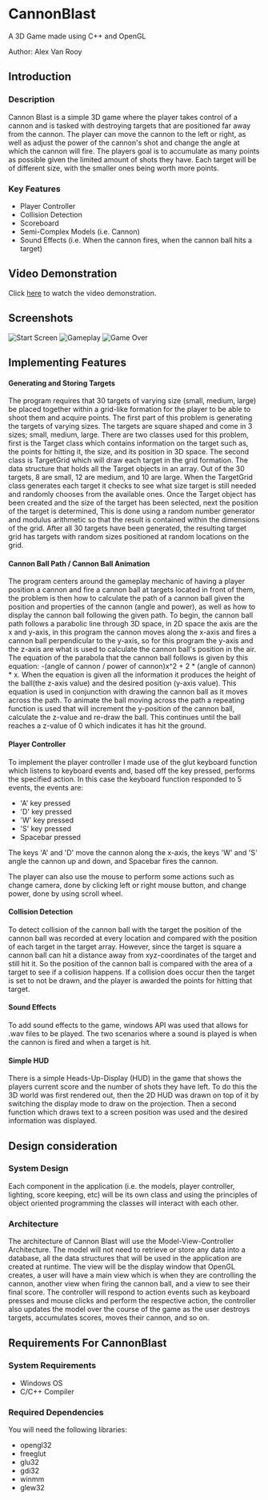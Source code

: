 # CannonBlast
 A 3D Game made using C++ and OpenGL

 Author: Alex Van Rooy

## Introduction

### Description
Cannon Blast is a simple 3D game where the player takes control of a cannon and is tasked with destroying targets that are positioned far away from the cannon. The player can move the cannon to the left or right, as well as adjust the power of the cannon's shot and change the angle at which the cannon will fire. The players goal is to accumulate as many points as possible given the limited amount of shots they have. Each target will be of different size, with the smaller ones being worth more points.

### Key Features
- Player Controller
- Collision Detection
- Scoreboard
- Semi-Complex Models (i.e. Cannon)
- Sound Effects (i.e. When the cannon fires, when the cannon ball hits a target)

## Video Demonstration
Click [here](https://youtu.be/qrpkutSg-20) to watch the video demonstration.

## Screenshots

![Start Screen](images/startscreen.png)
![Gameplay](images/firingcannon.png)
![Game Over](images/gameover.png)

## Implementing Features

#### **Generating and Storing Targets**
The program requires that 30 targets of varying size (small, medium, large) be placed together within a grid-like formation for the player to be able to shoot them and acquire points. The first part of this problem is generating the targets of varying sizes. The targets are square shaped and come in 3 sizes; small, medium, large. There are two classes used for this problem, first is the Target class which contains information on the target such as, the points for hitting it, the size, and its position in 3D space. The second class is TargetGrid which will draw each target in the grid formation. The data structure that holds all the Target objects in an array. Out of the 30 targets, 8 are small, 12 are medium, and 10 are large. When the TargetGrid class generates each target it checks to see what size target is still needed and randomly chooses from the available ones. Once the Target object has been created and the size of the target has been selected, next the position of the target is determined, This is done using a random number generator and modulus arithmetic so that the result is contained within the dimensions of the grid. After all 30 targets have been generated, the resulting target grid has targets with random sizes positioned at random locations on the grid.

#### **Cannon Ball Path / Cannon Ball Animation**
The program centers around the gameplay mechanic of having a player position a cannon and fire a cannon ball at targets located in front of them, the problem is then how to calculate the path of a cannon ball given the position and properties of the cannon (angle and power), as well as how to display the cannon ball following the given path. To begin, the cannon ball path follows a parabolic line through 3D space, in 2D space the axis are the x and y-axis, in this program the cannon moves along the x-axis and fires a cannon ball perpendicular to the y-axis, so for this program the y-axis and the z-axis are what is used to calculate the cannon ball's position in the air. The equation of the parabola that the cannon ball follows is given by this equation: -(angle of cannon / power of cannon)x^2 + 2 * (angle of cannon) * x. When the equation is given all the information it produces the height of the ball(the z-axis value) and the desired position (y-axis value). This equation is used in conjunction with drawing the cannon ball as it moves across the path. To animate the ball moving across the path a repeating function is used that will increment the y-position of the cannon ball, calculate the z-value and re-draw the ball. This continues until the ball reaches a z-value of 0 which indicates it has hit the ground.

#### **Player Controller**
To implement the player controller I made use of the glut keyboard function which listens to keyboard events and, based off the key pressed, performs the specified action. In this case the keyboard function responded to 5 events, the events are:

- 'A' key pressed
- 'D' key pressed
- 'W' key pressed
- 'S' key pressed
- Spacebar pressed

The keys 'A' and 'D' move the cannon along the x-axis, the keys 'W' and 'S' angle the cannon up and down, and Spacebar fires the cannon.

The player can also use the mouse to perform some actions such as change camera, done by clicking left or right mouse button, and change power, done by using scroll wheel.

#### **Collision Detection**
To detect collision of the cannon ball with the target the position of the cannon ball was recorded at every location and compared with the position of each target in the target array. However, since the target is square a cannon ball can hit a distance away from xyz-coordinates of the target and still hit it. So the position of the cannon ball is compared with the area of a target to see if a collision happens. If a collision does occur then the target is set to not be drawn, and the player is awarded the points for hitting that target.

#### **Sound Effects**
To add sound effects to the game, windows API was used that allows for .wav files to be played. The two scenarios where a sound is played is when the cannon is fired and when a target is hit.

#### **Simple HUD**
There is a simple Heads-Up-Display (HUD) in the game that shows the players current score and the number of shots they have left. To do this the 3D world was first rendered out, then the 2D HUD was drawn on top of it by switching the display mode to draw on the projection. Then a second function which draws text to a screen position was used and the desired information was displayed.

## Design consideration 

### System Design
Each component in the application (i.e. the models, player controller, lighting, score keeping, etc) will be its own class and using the principles of object oriented programming the classes will interact with each other.   

### Architecture
The architecture of Cannon Blast will use the Model-View-Controller Architecture. The model will not need to retrieve or store any data into a database, all the data structures that will be used in the application are created at runtime. The view will be the display window that OpenGL creates, a user will have a main view which is when they are controlling the cannon, another view when firing the cannon ball, and a view to see their final score. The controller will respond to action events such as keyboard presses and mouse clicks and perform the respective action, the controller also updates the model over the course of the game as the user destroys targets, accumulates scores, moves their cannon, and so on.

## Requirements For CannonBlast

### System Requirements
- Windows OS
- C/C++ Compiler

### Required Dependencies
You will need the following libraries:

- opengl32
- freeglut
- glu32
- gdi32
- winmm
- glew32
